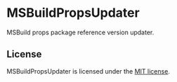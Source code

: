 # MSBuildPropsUpdater

MSBuild props package reference version updater.

## License

MSBuildPropsUpdater is licensed under the [MIT license](LICENSE.TXT).
